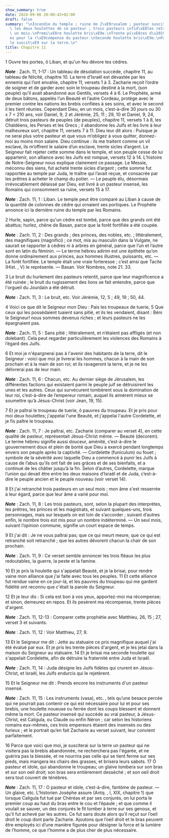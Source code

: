 ```yaml
---
show_summary: true
date: 2024-09-06 20:00:43+02:00
draft: false
summary: "\nIncendie du temple ; ruine de J\xE9rusalem ; pasteur suscit\xE9 de Dieu,\
  \ les deux houlettes de ce pasteur ; trois pasteurs infid\xE8les retranch\xE9s en\
  \ un mois.\nPremi\xE8re houlette bris\xE9e.\nTrente pi\xE8ces d\u2019argent donn\xE9\
  es pour la r\xE9compense du pasteur.\nSeconde houlette bris\xE9e.\nPasteur infid\xE8\
  le suscit\xE9 sur la terre.\n"
title: Chapitre 11
---
```





1 Ouvre tes portes, ô Liban, et qu'un feu dévore tes cèdres.

***Note*** :  Zach. 11, 1-17 : Un tableau de désolation succède, chapitre 11, au tableau de félicité, chapitre 10. La terre d’Israël est dévastée par les ennemis qui l’ont envahie, chapitre 11, versets 1 à 3. Zacharie reçoit l’ordre de soigner et de garder avec soin le troupeau destiné à la mort, (son peuple) qu’il avait abandonné aux Gentils, versets 4 à 6. Le Prophète, armé de deux bâtons, appelés l’un Beauté et l’autre Cordeau, protège avec le premier contre les nations les brebis confiées à ses soins, et avec le second il les tient réunies. Cependant Dieu, en un mois, c’est-à-dire 30 jours ou 30 x 7 = 210 ans, voir Daniel, 9, 2 et Jérémie, 25, 11 ; 29, 10 et Daniel, 9, 24, détruit trois pasteurs de peuples (de peuples), chapitre 11, versets 1 à 8, les Chaldéens, les Perses et les Grecs ; il abandonne les Juifs et les livre à leur malheureux sort, chapitre 11, versets 7 à 11. Dieu leur dit alors : Puisque je ne serai plus votre pasteur et que vous m’obligez à vous quitter, donnez-moi au moins mon salaire. Dieu
continue : ils me traitent comme un vil esclave, ils m’offrent le salaire d’un esclave, trente sicles d’argent. Le Seigneur fait rejeter cette somme dans le temple, et son peuple cesse de lui appartenir, son alliance avec les Juifs est rompue, versets 12 à 14. L’histoire de Notre-Seigneur nous explique clairement ce passage. Le Messie, méconnu des siens, fut acheté trente sicles d’argent ; cette somme fut rapportée au temple par Juda, le traître qui l’avait reçue, et consacrée par les prêtres à acheter le champ du potier. ― Le peuple élu, désormais irrévocablement délaissé par Dieu, est livré à un pasteur insensé, les Romains qui consomment sa ruine, versets 15 à 17.

***Note*** :  Zach. 11, 1 : Liban. Le temple peut être comparé au Liban à cause de la quantité de colonnes de cèdre qui ornaient ses portiques. Le Prophète annonce ici la dernière ruine du temple par les Romains.

2 Hurle, sapin, parce qu'un cèdre est tombé, parce que des grands ont été abattus; hurlez, chêne de Basan, parce que la forêt fortifiée a été coupée.

***Note*** :  Zach. 11, 2 : Des grands ; des princes, des nobles, etc. ; littéralement, des magnifiques (magnifici) ; ce mot, mis au masculin dans la Vulgate, ne saurait se rapporter à cèdres ni à arbres en général, parce que l’un et l’autre sont en latin du féminin. ― Le terme hébreu adirim est une épithète qu’on donne ordinairement aux princes, aux hommes illustres, puissants, etc. ― La forêt fortifiée. Le temple était une vraie forteresse ; c’est ainsi que Tacite (Hist. , V) le représente. ― Basan. Voir Nombres, note 21. 33.

3 Le bruit du hurlement des pasteurs retentit, parce que leur magnificence a été ruinée ; le bruit du rugissement des lions se fait entendre, parce que l'orgueil du Jourdain a été détruit.

***Note*** :  Zach. 11, 3 : Le bruit, etc. Voir Jérémie, 12, 5 ; 49, 19 ; 50, 44.


4 Voici ce que dit le Seigneur mon Dieu : Pais les troupeaux de tuerie, 5 Que ceux qui les possédaient tuaient sans pitié, et ils les vendaient, disant : Béni le Seigneur! nous sommes devenus riches ; et leurs pasteurs ne les épargnaient pas.

***Note*** :  Zach. 11, 5 : Sans pitié ; littéralement, et n’étaient pas affligés (et non dolebant). Cela peut regarder particulièrement les violences des Romains à l’égard des Juifs.

6 Et moi je n'épargnerai pas à l'avenir des habitants de la terre, dit le Seigneur : voici que moi je livrerai les hommes, chacun à la main de son prochain et à la main de son roi; et ils ravageront la terre, et je ne les délivrerai pas de leur main.

***Note*** :  Zach. 11, 6 : Chacun, etc. Au dernier siège de Jérusalem, les différentes factions qui existaient parmi le peuple juif se détruisirent les unes et les autres. Ceux qui survécurent tombèrent sous la domination de leur roi, c’est-à-dire de l’empereur romain, auquel ils aimèrent mieux se soumettre qu’à Jésus-Christ (voir Jean, 19, 15).


7 Et je paîtrai le troupeau de tuerie, ô pauvres du troupeau. Et je pris pour moi deux houlettes; j'appelai l'une Beauté, et j'appelai l'autre Cordelette, et je fis paître le troupeau.

***Note*** :  Zach. 11, 7 : Je paîtrai, etc. Zacharie (comparer au verset 4), en cette qualité de pasteur, représentait Jésus-Christ même. ― Beauté (decorem). Le terme hébreu signifie aussi douceur, aménité, c’est-à-dire le gouvernement doux et plein de bonté que Dieu a exercé pendant longtemps envers son peuple après la captivité. ― Cordelette (funiculum) ou fouet ; symbole de la sévérité avec laquelle Dieu a commencé à punir les Juifs à cause de l’abus qu’ils ont fait de ses grâces et de ses bienfaits, et a continué de les châtier jusqu’à la fin. Selon d’autres, Cordelette, marque l’union qui devait être entre les deux maisons d’Israël et de Juda, c’est-à-dire le peuple ancien et le peuple nouveau (voir verset 14).

8 Et j'ai retranché trois pasteurs en un seul mois ; mon âme s'est resserrée à leur égard, parce que leur âme a varié pour moi.

***Note*** :  Zach. 11, 8 : Les trois pasteurs, sont, selon la plupart des interprètes, les prêtres, les princes et les magistrats, et suivant quelques-uns, trois personnages, mais sur lesquels on est loin de s’accorder ; suivant d’autres enfin, le nombre trois est mis pour un nombre indéterminé. ― Un seul mois, suivant l’opinion commune, signifie un court espace de temps.


9 Et j'ai dit : Je ne vous paîtrai pas; que ce qui meurt meure, que ce qui est retranché soit retranché ; que les autres dévorent chacun la chair de son prochain.

***Note*** :  Zach. 11, 9 : Ce verset semble annoncer les trois fléaux les plus redoutables, la guerre, la peste et la famine.


10 Et je pris la houlette qui s'appelait Beauté, et je la brisai, pour rendre vaine mon alliance que j'ai faite avec tous les peuples. 11 Et cette alliance fut rendue vaine en ce jour-là, et les pauvres du troupeau qui me gardent fidélité ont reconnu que c'était la parole du Seigneur.


12 Et je leur dis : Si cela est bon à vos yeux, apportez-moi ma récompense; et sinon, demeurez en repos. Et ils pesèrent ma récompense, trente pièces d'argent.

***Note*** :  Zach. 11, 12-13 : Comparer cette prophétie avec Matthieu, 26, 15 ; 27, verset 3 et suivants.

***Note*** :  Zach. 11, 12 : Voir Matthieu, 27, 9.

13 Et le Seigneur me dit : Jette au statuaire ce prix magnifique auquel j'ai été évalué par eux. Et je pris les trente pièces d'argent, et je les jetai dans la maison du Seigneur au statuaire. 14 Et je brisai ma seconde houlette qui s'appelait Cordelette, afin de détruire la fraternité entre Juda et Israël.

***Note*** :  Zach. 11, 14 : Juda désigne les Juifs fidèles qui crurent en Jésus-Christ, et Israël, les Juifs endurcis qui le rejetèrent.


15 Et le Seigneur me dit : Prends encore les instruments d'un pasteur insensé.

***Note*** :  Zach. 11, 15 : Les instruments (vasa), etc. , tels qu’une besace percée qui ne pourrait pas contenir ce qui est nécessaire pour lui et pour ses brebis, une houlette noueuse ou ferrée dont les coups blessent et donnent même la mort. Ce pasteur insensé qui succède au vrai pasteur, à Jésus-Christ, est Caligula, ou Claude ou enfin Néron ; car selon les historiens romains eux-mêmes, ces trois empereurs étaient des insensés ou des furieux ; et le portrait qu’en fait Zacharie au verset suivant, leur convient parfaitement.

16 Parce que voici que moi, je susciterai sur la terre un pasteur qui ne visitera pas la brebis abandonnée, ne recherchera pas l'égarée, et ne guérira pas la blessée, et ne nourrira pas celle qui se tient ferme sur ses pieds, mais mangera les chairs des grasses, et brisera leurs sabots. 17 Ô pasteur et idole, qui abandonne le troupeau; un glaive tombera sur son bras et sur son oeil droit; son bras sera entièrement desséché ; et son oeil droit sera tout couvert de ténèbres.

***Note*** :  Zach. 11, 17 : O pasteur et idole, c’est-à-dire, fantôme de pasteur. ― Un glaive, etc. L’historien Josèphe assure (Antq. , I, XIX, chapitre 1) que lorsque Caligula fut tué par Chéréas et par ses conjurés, on lui porta le premier coup au haut du bras entre le cou et l’épaule ; et que comme il voulait se sauver, un des conjurés le fit tomber à terre sur ses genoux, et qu’il fut achevé par les autres. Ce fut sans doute alors qu’il reçut sur l’oeil droit le coup dont parle Zacharie. Ajoutons que l’oeil droit et le bras peuvent être employés ici d’une manière figurée pour désigner la force et la lumière de l’homme, ce que l’homme a de plus cher de plus nécessaire.

